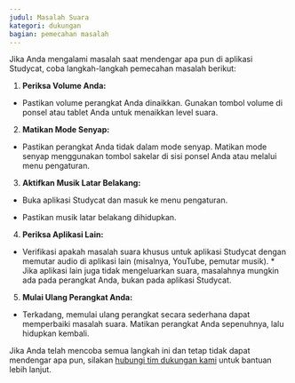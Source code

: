 ```yaml
---
judul: Masalah Suara
kategori: dukungan
bagian: pemecahan masalah
---
```

Jika Anda mengalami masalah saat mendengar apa pun di aplikasi Studycat, coba langkah-langkah pemecahan masalah berikut:

1. **Periksa Volume Anda:**

* Pastikan volume perangkat Anda dinaikkan. Gunakan tombol volume di ponsel atau tablet Anda untuk menaikkan level suara.

2. **Matikan Mode Senyap:**

* Pastikan perangkat Anda tidak dalam mode senyap. Matikan mode senyap menggunakan tombol sakelar di sisi ponsel Anda atau melalui menu pengaturan.

3. **Aktifkan Musik Latar Belakang:**

* Buka aplikasi Studycat dan masuk ke menu pengaturan.

* Pastikan musik latar belakang dihidupkan.

4. **Periksa Aplikasi Lain:**

* Verifikasi apakah masalah suara khusus untuk aplikasi Studycat dengan memutar audio di aplikasi lain (misalnya, YouTube, pemutar musik). * Jika aplikasi lain juga tidak mengeluarkan suara, masalahnya mungkin ada pada perangkat Anda, bukan pada aplikasi Studycat.
5. **Mulai Ulang Perangkat Anda:**

* Terkadang, memulai ulang perangkat secara sederhana dapat memperbaiki masalah suara. Matikan perangkat Anda sepenuhnya, lalu hidupkan kembali.

Jika Anda telah mencoba semua langkah ini dan tetap tidak dapat mendengar apa pun, silakan [hubungi tim dukungan kami](https://help.Studycat.com/hc/en-us/requests/new) untuk bantuan lebih lanjut.